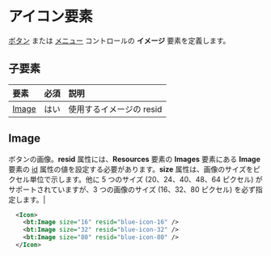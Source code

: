# <a name="icon-element"></a>アイコン要素
[ボタン](./control.md#button-control) または [メニュー](./control.md#menu-dropdown-button-controls) コントロールの **イメージ** 要素を定義します。

## <a name="child-elements"></a>子要素
|  要素 |  必須  |  説明  |
|:-----|:-----|:-----|
|  [Image](#image)        | はい |   使用するイメージの resid         |

## <a name="image"></a>Image
ボタンの画像。**resid** 属性には、**Resources** 要素の **Images** 要素にある **Image** 要素の [id](./resources.md) 属性の値を設定する必要があります。**size** 属性は、画像のサイズをピクセル単位で示します。他に 5 つのサイズ (20、24、40、48、64 ピクセル) がサポートされていますが、3 つの画像のサイズ (16、32、80 ピクセル) を必ず指定します。|


```xml
  <Icon>
    <bt:Image size="16" resid="blue-icon-16" />
    <bt:Image size="32" resid="blue-icon-32" />
    <bt:Image size="80" resid="blue-icon-80" />
  </Icon>
```  